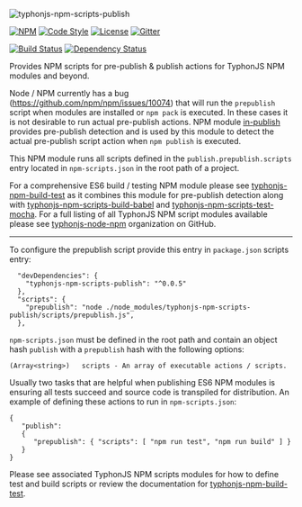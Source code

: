 ![typhonjs-npm-scripts-publish](http://i.imgur.com/2vSMiDl.png)

[![NPM](https://img.shields.io/npm/v/typhonjs-npm-scripts-publish.svg?label=npm)](https://www.npmjs.com/package/typhonjs-npm-scripts-publish)
[![Code Style](https://img.shields.io/badge/code%20style-allman-yellowgreen.svg?style=flat)](https://en.wikipedia.org/wiki/Indent_style#Allman_style)
[![License](https://img.shields.io/badge/license-MPLv2-yellowgreen.svg?style=flat)](https://github.com/typhonjs-node-npm/typhonjs-npm-scripts-publish/blob/master/LICENSE)
[![Gitter](https://img.shields.io/gitter/room/typhonjs/TyphonJS.svg)](https://gitter.im/typhonjs/TyphonJS)

[![Build Status](https://travis-ci.org/typhonjs-node-npm/typhonjs-npm-scripts-publish.svg?branch=master)](https://travis-ci.org/typhonjs-node-npm/typhonjs-npm-scripts-publish)
[![Dependency Status](https://www.versioneye.com/user/projects/56cea7106b21e500355b1140/badge.svg?style=flat)](https://www.versioneye.com/user/projects/56cea7106b21e500355b1140)

Provides NPM scripts for pre-publish & publish actions for TyphonJS NPM modules and beyond.

Node / NPM currently has a bug (https://github.com/npm/npm/issues/10074) that will run the
`prepublish` script when modules are installed or `npm pack` is executed. In these cases it is not desirable to run
actual pre-publish actions. NPM module [in-publish](https://www.npmjs.com/package/in-publish) provides pre-publish detection and is used by this module to detect the actual pre-publish script action when `npm publish` is executed.

This NPM module runs all scripts defined in the `publish.prepublish.scripts` entry located in `npm-scripts.json` in the root path of a project. 

For a comprehensive ES6 build / testing NPM module please see [typhonjs-npm-build-test](https://www.npmjs.com/package/typhonjs-npm-build-test) as it combines this module for pre-publish detection along with [typhonjs-npm-scripts-build-babel](https://www.npmjs.com/package/typhonjs-npm-scripts-build-babel) and [typhonjs-npm-scripts-test-mocha](https://www.npmjs.com/package/typhonjs-npm-scripts-test-mocha). For a full listing of all TyphonJS NPM script modules available please see [typhonjs-node-npm](https://github.com/typhonjs-node-npm) organization on GitHub.

------

To configure the prepublish script provide this entry in `package.json` scripts entry:

```
  "devDependencies": {
    "typhonjs-npm-scripts-publish": "^0.0.5"
  },
  "scripts": {
    "prepublish": "node ./node_modules/typhonjs-npm-scripts-publish/scripts/prepublish.js",
  },
```

`npm-scripts.json` must be defined in the root path and contain an object hash `publish` with a `prepublish` hash
with the following options:
```
(Array<string>)   scripts - An array of executable actions / scripts.
```

Usually two tasks that are helpful when publishing ES6 NPM modules is ensuring all tests succeed and source code is transpiled for distribution. An example of defining these actions to run in `npm-scripts.json`:
```
{
   "publish":
   {
      "prepublish": { "scripts": [ "npm run test", "npm run build" ] }
   }
}
```

Please see associated TyphonJS NPM scripts modules for how to define test and build scripts or review the documentation for [typhonjs-npm-build-test](https://www.npmjs.com/package/typhonjs-npm-build-test).
